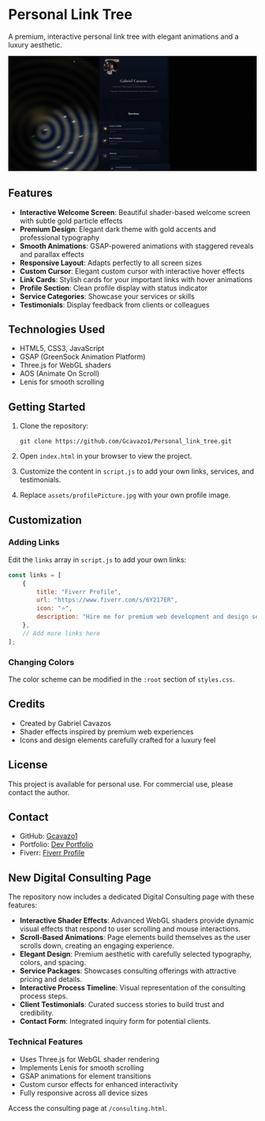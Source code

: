# Personal Link Tree

A premium, interactive personal link tree with elegant animations and a luxury aesthetic.

![Personal Link Tree](assets/preview.jpg)

## Features

- **Interactive Welcome Screen**: Beautiful shader-based welcome screen with subtle gold particle effects
- **Premium Design**: Elegant dark theme with gold accents and professional typography
- **Smooth Animations**: GSAP-powered animations with staggered reveals and parallax effects
- **Responsive Layout**: Adapts perfectly to all screen sizes
- **Custom Cursor**: Elegant custom cursor with interactive hover effects
- **Link Cards**: Stylish cards for your important links with hover animations
- **Profile Section**: Clean profile display with status indicator
- **Service Categories**: Showcase your services or skills
- **Testimonials**: Display feedback from clients or colleagues

## Technologies Used

- HTML5, CSS3, JavaScript
- GSAP (GreenSock Animation Platform)
- Three.js for WebGL shaders
- AOS (Animate On Scroll)
- Lenis for smooth scrolling

## Getting Started

1. Clone the repository:
   ```
   git clone https://github.com/Gcavazo1/Personal_link_tree.git
   ```

2. Open `index.html` in your browser to view the project.

3. Customize the content in `script.js` to add your own links, services, and testimonials.

4. Replace `assets/profilePicture.jpg` with your own profile image.

## Customization

### Adding Links

Edit the `links` array in `script.js` to add your own links:

```javascript
const links = [
    {
        title: "Fiverr Profile",
        url: "https://www.fiverr.com/s/6Y217ER",
        icon: "⭐",
        description: "Hire me for premium web development and design services"
    },
    // Add more links here
];
```

### Changing Colors

The color scheme can be modified in the `:root` section of `styles.css`.

## Credits

- Created by Gabriel Cavazos
- Shader effects inspired by premium web experiences
- Icons and design elements carefully crafted for a luxury feel

## License

This project is available for personal use. For commercial use, please contact the author.

## Contact

- GitHub: [Gcavazo1](https://github.com/Gcavazo1)
- Portfolio: [Dev Portfolio](https://gcavazo1.github.io/GigaCode_Dev_Showcase_Website/)
- Fiverr: [Fiverr Profile](https://www.fiverr.com/s/6Y217ER)

## New Digital Consulting Page

The repository now includes a dedicated Digital Consulting page with these features:

- **Interactive Shader Effects**: Advanced WebGL shaders provide dynamic visual effects that respond to user scrolling and mouse interactions.
- **Scroll-Based Animations**: Page elements build themselves as the user scrolls down, creating an engaging experience.
- **Elegant Design**: Premium aesthetic with carefully selected typography, colors, and spacing.
- **Service Packages**: Showcases consulting offerings with attractive pricing and details.
- **Interactive Process Timeline**: Visual representation of the consulting process steps.
- **Client Testimonials**: Curated success stories to build trust and credibility.
- **Contact Form**: Integrated inquiry form for potential clients.

### Technical Features

- Uses Three.js for WebGL shader rendering
- Implements Lenis for smooth scrolling
- GSAP animations for element transitions
- Custom cursor effects for enhanced interactivity
- Fully responsive across all device sizes

Access the consulting page at `/consulting.html`. 